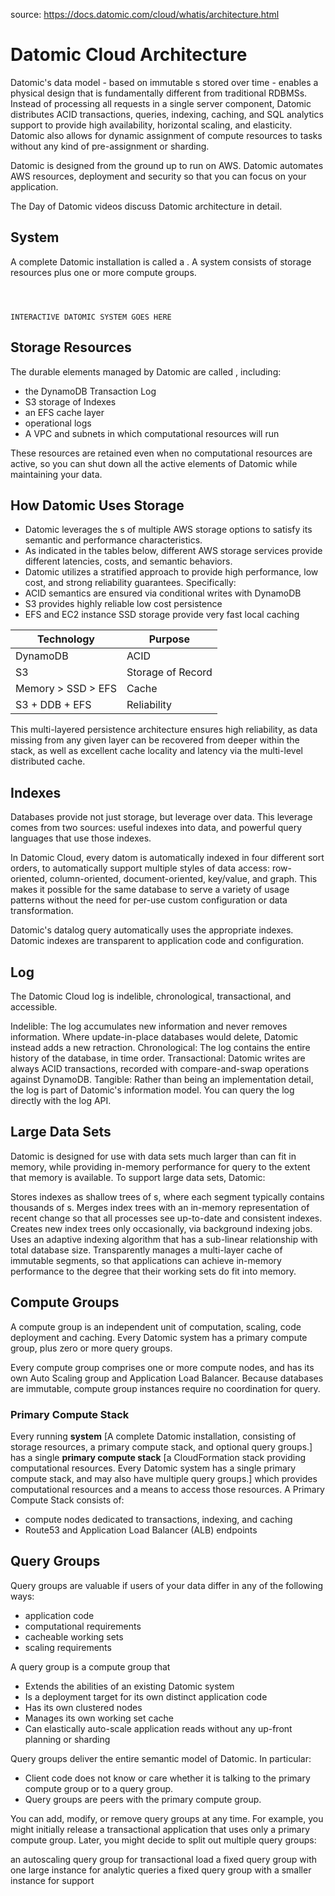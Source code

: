 source: https://docs.datomic.com/cloud/whatis/architecture.html

# Datomic Cloud Architecture


Datomic's data model - based on immutable s stored over time - enables a physical design that is fundamentally different from traditional RDBMSs. Instead of processing all requests in a single server component, Datomic distributes ACID transactions, queries, indexing, caching, and SQL analytics support to provide high availability, horizontal scaling, and elasticity. Datomic also allows for dynamic assignment of compute resources to tasks without any kind of pre-assignment or sharding.

Datomic is designed from the ground up to run on AWS. Datomic automates AWS resources, deployment and security so that you can focus on your application.

The Day of Datomic videos discuss Datomic architecture in detail.

## System

A complete Datomic installation is called a . A system consists of storage resources plus one or more compute groups.

```



INTERACTIVE DATOMIC SYSTEM GOES HERE
```

## Storage Resources
The durable elements managed by Datomic are called , including:

- the DynamoDB Transaction Log
- S3 storage of Indexes
- an EFS cache layer
- operational logs
- A VPC and subnets in which computational resources will run

These resources are retained even when no computational resources are active, so you can shut down all the active elements of Datomic while maintaining your data.


## How Datomic Uses Storage

- Datomic leverages the s of multiple AWS storage options to satisfy its semantic and performance characteristics.
- As indicated in the tables below, different AWS storage services provide different latencies, costs, and semantic behaviors.
- Datomic utilizes a stratified approach to provide high performance, low cost, and strong reliability guarantees. Specifically:
 - ACID semantics are ensured via conditional writes with DynamoDB
 - S3 provides highly reliable low cost persistence
 - EFS and EC2 instance SSD storage provide very fast local caching


 |     Technology     |      Purpose      |
 |--------------------|-------------------|
 | DynamoDB           | ACID              |
 | S3                 | Storage of Record |
 | Memory > SSD > EFS | Cache             |
 | S3 + DDB + EFS     | Reliability       |

 This multi-layered persistence architecture ensures high reliability, as data missing from any given layer can be recovered from deeper within the stack, as well as excellent cache locality and latency via the multi-level distributed cache.

## Indexes

Databases provide not just storage, but leverage over data. This leverage comes from two sources: useful indexes into data, and powerful query languages that use those indexes.

In Datomic Cloud, every datom is automatically indexed in four different sort orders, to automatically support multiple styles of data access: row-oriented, column-oriented, document-oriented, key/value, and graph. This makes it possible for the same database to serve a variety of usage patterns without the need for per-use custom configuration or data transformation.

Datomic's datalog query automatically uses the appropriate indexes. Datomic indexes are transparent to application code and configuration.

## Log

The Datomic Cloud log is indelible, chronological, transactional, and accessible.

Indelible: The log accumulates new information and never removes information. Where update-in-place databases would delete, Datomic instead adds a new retraction.
Chronological: The log contains the entire history of the database, in time order.
Transactional: Datomic writes are always ACID transactions, recorded with compare-and-swap operations against DynamoDB.
Tangible: Rather than being an implementation detail, the log is part of Datomic's information model. You can query the log directly with the log API.

## Large Data Sets

Datomic is designed for use with data sets much larger than can fit in memory, while providing in-memory performance for query to the extent that memory is available. To support large data sets, Datomic:

Stores indexes as shallow trees of s, where each segment typically contains thousands of s.
Merges index trees with an in-memory representation of recent change so that all processes see up-to-date and consistent indexes.
Creates new index trees only occasionally, via background indexing jobs.
Uses an adaptive indexing algorithm that has a sub-linear relationship with total database size.
Transparently manages a multi-layer cache of immutable segments, so that applications can achieve in-memory performance to the degree that their working sets do fit into memory.

## Compute Groups

A compute group is an independent unit of computation, scaling, code deployment and caching. Every Datomic system has a primary compute group, plus zero or more query groups.

Every compute group comprises one or more compute nodes, and has its own Auto Scaling group and Application Load Balancer. Because databases are immutable, compute group instances require no coordination for query.

### Primary Compute Stack

Every running **system** [A complete Datomic installation, consisting of storage resources, a primary compute stack, and optional query groups.] has a single **primary compute stack** [a CloudFormation stack providing computational resources. Every Datomic system has a single primary compute stack, and may also have multiple query groups.] which provides computational resources and a means to access those resources. A Primary Compute Stack consists of:


- compute nodes dedicated to transactions, indexing, and caching
- Route53 and Application Load Balancer (ALB) endpoints

## Query Groups

Query groups are valuable if users of your data differ in any of the following ways:
- application code
- computational requirements
- cacheable working sets
- scaling requirements

A query group is a compute group that
- Extends the abilities of an existing Datomic system
- Is a deployment target for its own distinct application code
- Has its own clustered nodes
- Manages its own working set cache
- Can elastically auto-scale application reads without any up-front planning or sharding

Query groups deliver the entire semantic model of Datomic. In particular:
- Client code does not know or care whether it is talking to the primary compute group or to a query group.
- Query groups are peers with the primary compute group.

You can add, modify, or remove query groups at any time. For example, you might initially release a transactional application that uses only a primary compute group. Later, you might decide to split out multiple query groups:

an autoscaling query group for transactional load
a fixed query group with one large instance for analytic queries
a fixed query group with a smaller instance for support
